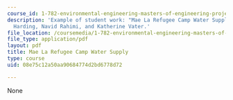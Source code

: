 ```yaml
---
course_id: 1-782-environmental-engineering-masters-of-engineering-project-fall-2007-spring-2008
description: 'Example of student work: "Mae La Refugee Camp Water Supply" by Mary
  Harding, Navid Rahimi, and Katherine Vater.'
file_location: /coursemedia/1-782-environmental-engineering-masters-of-engineering-project-fall-2007-spring-2008/08e75c12a50aa90684774d2bd6778d72_final_thai.pdf
file_type: application/pdf
layout: pdf
title: Mae La Refugee Camp Water Supply
type: course
uid: 08e75c12a50aa90684774d2bd6778d72

---
```

None